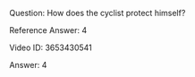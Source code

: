 Question: How does the cyclist protect himself?

Reference Answer: 4

Video ID: 3653430541

Answer: 4

